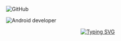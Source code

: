 
![GitHub](https://github.com/HackWithSumit/HackWithSumit/assets/120317751/50cadf39-b597-4486-8e87-0d5da77d44f5)

![Android developer](https://github.com/HackWithSumit/HackWithSumit/assets/120317751/82fb9a98-a5f4-4542-930b-e5ddffcf3b56)





<p align="center">
<a href="https://github.com/HackWithSumit">
    <img src="https://readme-typing-svg.demolab.com?font=Georgia&size=18&duration=2000&pause=100&multiline=true&width=500&height=80&lines=Sumit+Ghosh;Researcher+%7C+Cybersecurity+Student+%7C+Android+Developer;Python Programmer+%7C+WebApplication Pentester+%7C+" alt="Typing SVG" />
</a>
<br/>

</p>  
